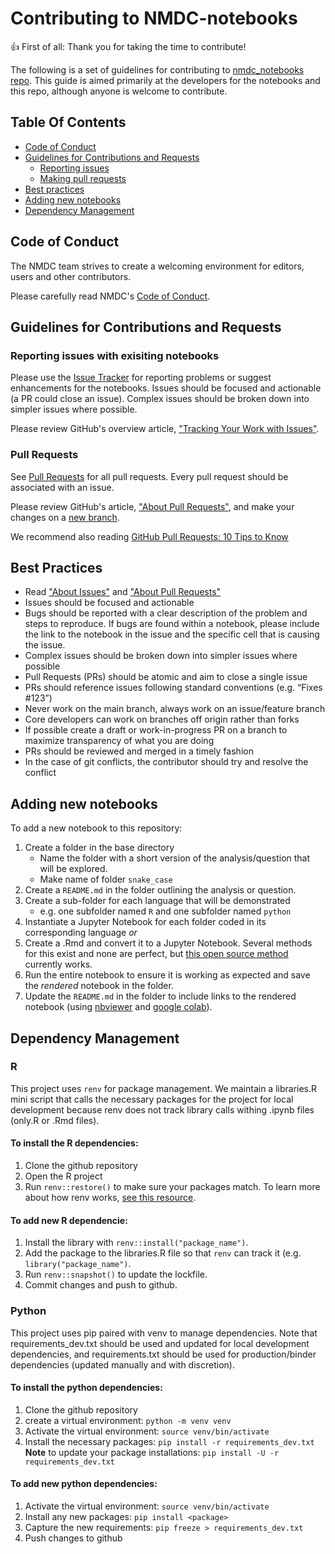 # Contributing to NMDC-notebooks

:+1: First of all: Thank you for taking the time to contribute!

The following is a set of guidelines for contributing to [nmdc_notebooks repo](https://github.com/microbiomedata/nmdc_notebooks). This guide
is aimed primarily at the developers for the notebooks and this repo, although anyone is welcome
to contribute.

## Table Of Contents

- [Code of Conduct](#code-of-conduct)
- [Guidelines for Contributions and Requests](#contributions)
    * [Reporting issues](#reporting-issues)
    * [Making pull requests](#pull-requests)
- [Best practices](#best-practices)
- [Adding new notebooks](#adding-new-notebooks)
- [Dependency Management](#dependency-management)

<a id="code-of-conduct"></a>

## Code of Conduct

The NMDC team strives to create a
welcoming environment for editors, users and other contributors.

Please carefully read NMDC's [Code of Conduct](https://github.com/microbiomedata/nmdc-schema/blob/main/CODE_OF_CONDUCT!!.md).

<a id="contributions"></a>

## Guidelines for Contributions and Requests

<a id="reporting-issues"></a>

### Reporting issues with exisiting notebooks

Please use the [Issue Tracker](https://github.com/microbiomedata/nmdc_notebooks/issues/) for reporting problems or suggest enhancements for the notebooks. Issues should be focused and actionable (a PR could close an issue). Complex issues should be broken down into simpler issues where possible.

Please review GitHub's overview article,
["Tracking Your Work with Issues"][about-issues].

### Pull Requests

See [Pull Requests](https://github.com/microbiomedata/nmdc-schema/pulls/) for all pull requests. Every pull request should be associated with an issue.

Please review GitHub's article, ["About Pull Requests"][about-pulls],
and make your changes on a [new branch][about-branches].

We recommend also reading [GitHub Pull Requests: 10 Tips to Know](https://blog.mergify.com/github-pull-requests-10-tips-to-know/)

## Best Practices

<a id="best-practices"></a>

- Read ["About Issues"][about-issues] and ["About Pull Requests"][about-pulls]
- Issues should be focused and actionable
- Bugs should be reported with a clear description of the problem and steps to reproduce.  If bugs are found within a notebook, please include the link to the notebook in the issue and the specific cell that is causing the issue.
- Complex issues should be broken down into simpler issues where possible
- Pull Requests (PRs) should be atomic and aim to close a single issue
- PRs should reference issues following standard conventions (e.g. “Fixes #123”)
- Never work on the main branch, always work on an issue/feature branch
- Core developers can work on branches off origin rather than forks
- If possible create a draft or work-in-progress PR on a branch to maximize transparency of what you are doing
- PRs should be reviewed and merged in a timely fashion
- In the case of git conflicts, the contributor should try and resolve the conflict


[about-branches]: https://docs.github.com/en/pull-requests/collaborating-with-pull-requests/proposing-changes-to-your-work-with-pull-requests/about-branches
[about-issues]: https://docs.github.com/en/issues/tracking-your-work-with-issues/about-issues
[about-pulls]: https://docs.github.com/en/pull-requests/collaborating-with-pull-requests/proposing-changes-to-your-work-with-pull-requests/about-pull-requests

## Adding new notebooks

<a id="adding-new-notebooks"></a>

To add a new notebook to this repository:

1.  Create a folder in the base directory 
    - Name the folder with a short version of the analysis/question that will be explored.
    - Make name of folder `snake_case`
2. Create a `README.md` in the folder outlining the analysis or question.
3. Create a sub-folder for each language that will be demonstrated
    - e.g. one subfolder named `R` and one subfolder named `python`
4. Instantiate a Jupyter Notebook for each folder coded in its corresponding language
_or_
4. Create a .Rmd and convert it to a Jupyter Notebook. Several methods for this exist and none are perfect, but [this open source method](https://github.com/mkearney/rmd2jupyter) currently works.
5. Run the entire notebook to ensure it is working as expected and save the *rendered* notebook in the folder.
6. Update the `README.md` in the folder to include links to the rendered notebook (using [nbviewer](https://nbviewer.org/) and [google colab](https://colab.research.google.com/)).


## Dependency Management

<a id="dependency-management"></a>

### R

This project uses `renv` for package management. We maintain a libraries.R mini script that calls the necessary packages for the project for local development because renv does not track library calls withing .ipynb files (only.R or .Rmd files). 

#### To install the R dependencies:

1. Clone the github repository
2. Open the R project
3. Run `renv::restore()` to make sure your packages match. To learn more about how renv works, [see this resource](https://rstudio.github.io/renv/articles/renv.html).

#### To add new R dependencie:

1. Install the library with `renv::install("package_name")`. 
2. Add the package to the libraries.R file so that `renv` can track it (e.g. `library("package_name")`.
3. Run `renv::snapshot()` to update the lockfile.
4. Commit changes and push to github.

### Python

This project uses pip paired with venv to manage dependencies. Note that requirements_dev.txt should be used and updated for local development dependencies, and requirements.txt should be used for production/binder dependencies (updated manually and with discretion).

#### To install the python dependencies:

1. Clone the github repository
2. create a virtual environment:
    `python -m venv venv`
3. Activate the virtual environment:
    `source venv/bin/activate`
4. Install the necessary packages:
    `pip install -r requirements_dev.txt`
    **Note** to update your package installations:
        `pip install -U -r requirements_dev.txt`

#### To add new python dependencies:

1. Activate the virtual environment:
    `source venv/bin/activate`
2. Install any new packages:
    `pip install <package>`
3. Capture the new requirements:
    `pip freeze > requirements_dev.txt`
4. Push changes to github
